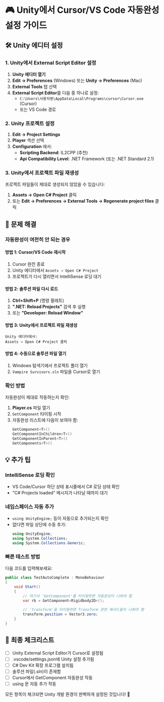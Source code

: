 # 🎮 Unity에서 Cursor/VS Code 자동완성 설정 가이드

## 🛠️ Unity 에디터 설정

### 1. Unity에서 External Script Editor 설정

1. **Unity 에디터 열기**
2. **Edit → Preferences** (Windows) 또는 **Unity → Preferences** (Mac)
3. **External Tools** 탭 선택
4. **External Script Editor**를 다음 중 하나로 설정:
   - `C:\Users\사용자명\AppData\Local\Programs\cursor\Cursor.exe` (Cursor)
   - 또는 VS Code 경로

### 2. Unity 프로젝트 설정

1. **Edit → Project Settings**
2. **Player** 섹션 선택
3. **Configuration** 에서:
   - **Scripting Backend**: IL2CPP (추천)
   - **Api Compatibility Level**: .NET Framework (또는 .NET Standard 2.1)

### 3. Unity에서 프로젝트 파일 재생성

프로젝트 파일들이 제대로 생성되지 않았을 수 있습니다:

1. **Assets → Open C# Project** 클릭
2. 또는 **Edit → Preferences → External Tools → Regenerate project files** 클릭

## 🔧 문제 해결

### 자동완성이 여전히 안 되는 경우

#### 방법 1: Cursor/VS Code 재시작
1. Cursor 완전 종료
2. Unity 에디터에서 `Assets → Open C# Project`
3. 프로젝트가 다시 열리면서 IntelliSense 로딩 대기

#### 방법 2: 솔루션 파일 다시 로드
1. **Ctrl+Shift+P** (명령 팔레트)
2. **".NET: Reload Projects"** 검색 후 실행
3. 또는 **"Developer: Reload Window"**

#### 방법 3: Unity에서 프로젝트 파일 재생성
```
Unity 에디터에서:
Assets → Open C# Project 클릭
```

#### 방법 4: 수동으로 솔루션 파일 열기
1. Windows 탐색기에서 프로젝트 폴더 열기
2. `Vampire Survivors.sln` 파일을 Cursor로 열기

### 확인 방법

자동완성이 제대로 작동하는지 확인:

1. **Player.cs** 파일 열기
2. `GetComponent` 타이핑 시작
3. 자동완성 리스트에 다음이 보여야 함:
   ```csharp
   GetComponent<T>()
   GetComponentInChildren<T>()
   GetComponentInParent<T>()
   GetComponents<T>()
   ```

## 💡 추가 팁

### IntelliSense 로딩 확인
- VS Code/Cursor 하단 상태 표시줄에서 C# 로딩 상태 확인
- "C# Projects loaded" 메시지가 나타날 때까지 대기

### 네임스페이스 자동 추가
- `using UnityEngine;` 등이 자동으로 추가되는지 확인
- 없다면 파일 상단에 수동 추가:
  ```csharp
  using UnityEngine;
  using System.Collections;
  using System.Collections.Generic;
  ```

### 빠른 테스트 방법
다음 코드를 입력해보세요:
```csharp
public class TestAutoComplete : MonoBehaviour
{
    void Start()
    {
        // 여기서 'GetComponent'를 타이핑하면 자동완성이 나와야 함
        var rb = GetComponent<Rigidbody2D>();
        
        // 'transform'을 타이핑하면 Transform 관련 메서드들이 나와야 함
        transform.position = Vector3.zero;
    }
}
```

## 🎯 최종 체크리스트

- [ ] Unity External Script Editor가 Cursor로 설정됨
- [ ] .vscode/settings.json에 Unity 설정 추가됨
- [ ] C# Dev Kit 확장 프로그램 설치됨
- [ ] 솔루션 파일(.sln)이 존재함
- [ ] Cursor에서 GetComponent 자동완성 작동
- [ ] using 문 자동 추가 작동

모든 항목이 체크되면 Unity 개발 환경이 완벽하게 설정된 것입니다! 🎉 